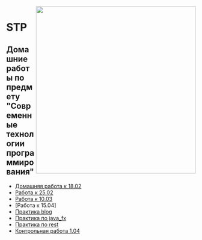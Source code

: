 <img src = https://i.pinimg.com/originals/e6/0d/eb/e60deb8e2a43fe7fb068fdb1c20ac622.jpg width="425" height="445" align="right"/> 
 
# STP
## Домашние работы по предмету "Современные технологии программирования"

* [Домашняя работа к 18.02](https://github.com/Veroniqques/STP-untitled1/tree/master/Home_Tasks/18.02)
* [Работа к 25.02](https://github.com/Veroniqques/STP-untitled1/tree/master/Home_Tasks/25.02)
* [Работа к 10.03](https://github.com/Veroniqques/STP-untitled1/tree/master/Home_Tasks/10.03)
* [Работа к 15.04]
* [Практика blog](https://github.com/Veroniqques/STP/tree/master/blog)
* [Практика по java_fx](https://github.com/Veroniqques/STP/tree/master/javafx_pi19-4)
* [Практика по rest](https://github.com/Veroniqques/STP/tree/master/rest_pi19_4)
* [Контрольная работа 1.04](https://github.com/Veroniqques/STP/tree/master/Контрольная%20работа)

